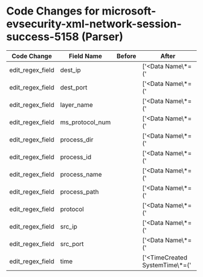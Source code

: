 # Code Changes for microsoft-evsecurity-xml-network-session-success-5158 (Parser)

| Code Change | Field Name | Before | After |
|-------------|------------|--------|-------|
| edit_regex_field | dest_ip |  | ['<Data Name\\*=(\'|")DestAddress(\'|")>({dest_ip}((([0-9a-fA-F.]{0,4}):{1,2}){1,7}([0-9a-fA-F]){0,4})|(((25[0-5]|(2[0-4]|1\d|[0-9]|)\d)\.?\b){4}))(:({dest_port}\d+))?</Data>'] |
| edit_regex_field | dest_port |  | ['<Data Name\\*=(\'|")DestAddress(\'|")>({dest_ip}((([0-9a-fA-F.]{0,4}):{1,2}){1,7}([0-9a-fA-F]){0,4})|(((25[0-5]|(2[0-4]|1\d|[0-9]|)\d)\.?\b){4}))(:({dest_port}\d+))?</Data>', '<Data Name\\*=(\'|")DestPort(\'|")>({dest_port}\d+)</Data>'] |
| edit_regex_field | layer_name |  | ['<Data Name\\*=(\'|")LayerName(\'|")>\s*({layer_name}[^<]+?)\s*</Data>'] |
| edit_regex_field | ms_protocol_num |  | ['<Data Name\\*=(\'|")Protocol(\'|")>({ms_protocol_num}\d+)</Data>'] |
| edit_regex_field | process_dir |  | ['<Data Name\\*=(\'|")Application(\'|")>({process_path}({process_dir}(?:[^<]+)?[\\\/])?({process_name}[^\\\/]+?))</Data>'] |
| edit_regex_field | process_id |  | ['<Data Name\\*=(\'|")ProcessId(\'|")>({process_id}[^<>]+)</Data>'] |
| edit_regex_field | process_name |  | ['<Data Name\\*=(\'|")Application(\'|")>({process_path}({process_dir}(?:[^<]+)?[\\\/])?({process_name}[^\\\/]+?))</Data>'] |
| edit_regex_field | process_path |  | ['<Data Name\\*=(\'|")Application(\'|")>({process_path}({process_dir}(?:[^<]+)?[\\\/])?({process_name}[^\\\/]+?))</Data>'] |
| edit_regex_field | protocol |  | ['<Data Name\\*=(\'|")Protocol(\'|")>({protocol}[^<]+)<'] |
| edit_regex_field | src_ip |  | ['<Data Name\\*=(\'|")SourceAddress(\'|")>(::|({src_ip}((([0-9a-fA-F.]{0,4}):{1,2}){1,7}([0-9a-fA-F]){0,4})|(((25[0-5]|(2[0-4]|1\d|[0-9]|)\d)\.?\b){4}))(:({src_port}\d+))?)</Data>'] |
| edit_regex_field | src_port |  | ['<Data Name\\*=(\'|")SourceAddress(\'|")>(::|({src_ip}((([0-9a-fA-F.]{0,4}):{1,2}){1,7}([0-9a-fA-F]){0,4})|(((25[0-5]|(2[0-4]|1\d|[0-9]|)\d)\.?\b){4}))(:({src_port}\d+))?)</Data>', '<Data Name\\*=(\'|")SourcePort(\'|")>({src_port}\d+)</Data>'] |
| edit_regex_field | time |  | ['<TimeCreated SystemTime\\*=(\'|")({time}\d{4}-\d\d-\d\dT\d\d:\d\d:\d\d\.\d\d\d)\d+Z(\'|")/>'] |